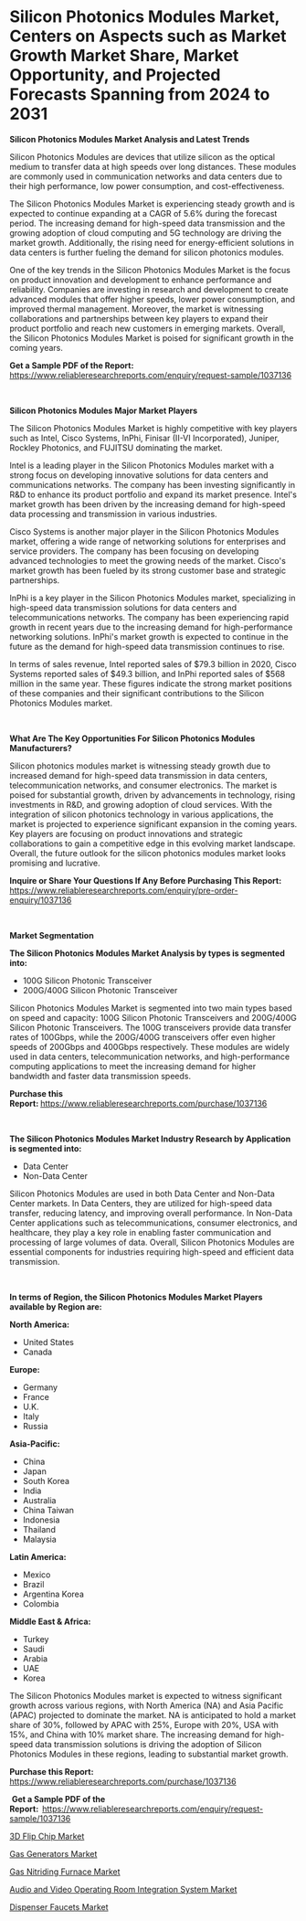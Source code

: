 <p><h1>Silicon Photonics Modules Market, Centers on Aspects such as Market Growth Market Share, Market Opportunity, and Projected Forecasts Spanning from 2024 to 2031</h1></p><p><strong>Silicon Photonics Modules Market Analysis and Latest Trends</strong></p>
<p><p>Silicon Photonics Modules are devices that utilize silicon as the optical medium to transfer data at high speeds over long distances. These modules are commonly used in communication networks and data centers due to their high performance, low power consumption, and cost-effectiveness.</p><p>The Silicon Photonics Modules Market is experiencing steady growth and is expected to continue expanding at a CAGR of 5.6% during the forecast period. The increasing demand for high-speed data transmission and the growing adoption of cloud computing and 5G technology are driving the market growth. Additionally, the rising need for energy-efficient solutions in data centers is further fueling the demand for silicon photonics modules.</p><p>One of the key trends in the Silicon Photonics Modules Market is the focus on product innovation and development to enhance performance and reliability. Companies are investing in research and development to create advanced modules that offer higher speeds, lower power consumption, and improved thermal management. Moreover, the market is witnessing collaborations and partnerships between key players to expand their product portfolio and reach new customers in emerging markets. Overall, the Silicon Photonics Modules Market is poised for significant growth in the coming years.</p></p>
<p><strong>Get a Sample PDF of the Report:&nbsp;</strong> <a href="https://www.reliableresearchreports.com/enquiry/request-sample/1037136">https://www.reliableresearchreports.com/enquiry/request-sample/1037136</a></p>
<p>&nbsp;</p>
<p><strong>Silicon Photonics Modules Major Market Players</strong></p>
<p><p>The Silicon Photonics Modules Market is highly competitive with key players such as Intel, Cisco Systems, InPhi, Finisar (II-VI Incorporated), Juniper, Rockley Photonics, and FUJITSU dominating the market. </p><p>Intel is a leading player in the Silicon Photonics Modules market with a strong focus on developing innovative solutions for data centers and communications networks. The company has been investing significantly in R&D to enhance its product portfolio and expand its market presence. Intel's market growth has been driven by the increasing demand for high-speed data processing and transmission in various industries.</p><p>Cisco Systems is another major player in the Silicon Photonics Modules market, offering a wide range of networking solutions for enterprises and service providers. The company has been focusing on developing advanced technologies to meet the growing needs of the market. Cisco's market growth has been fueled by its strong customer base and strategic partnerships.</p><p>InPhi is a key player in the Silicon Photonics Modules market, specializing in high-speed data transmission solutions for data centers and telecommunications networks. The company has been experiencing rapid growth in recent years due to the increasing demand for high-performance networking solutions. InPhi's market growth is expected to continue in the future as the demand for high-speed data transmission continues to rise.</p><p>In terms of sales revenue, Intel reported sales of $79.3 billion in 2020, Cisco Systems reported sales of $49.3 billion, and InPhi reported sales of $568 million in the same year. These figures indicate the strong market positions of these companies and their significant contributions to the Silicon Photonics Modules market.</p></p>
<p>&nbsp;</p>
<p><strong>What Are The Key Opportunities For Silicon Photonics Modules Manufacturers?</strong></p>
<p><p>Silicon photonics modules market is witnessing steady growth due to increased demand for high-speed data transmission in data centers, telecommunication networks, and consumer electronics. The market is poised for substantial growth, driven by advancements in technology, rising investments in R&D, and growing adoption of cloud services. With the integration of silicon photonics technology in various applications, the market is projected to experience significant expansion in the coming years. Key players are focusing on product innovations and strategic collaborations to gain a competitive edge in this evolving market landscape. Overall, the future outlook for the silicon photonics modules market looks promising and lucrative.</p></p>
<p><strong>Inquire or Share Your Questions If Any Before Purchasing This Report:</strong> <a href="https://www.reliableresearchreports.com/enquiry/pre-order-enquiry/1037136">https://www.reliableresearchreports.com/enquiry/pre-order-enquiry/1037136</a></p>
<p>&nbsp;</p>
<p><strong>Market Segmentation</strong></p>
<p><strong>The Silicon Photonics Modules Market Analysis by types is segmented into:</strong></p>
<p><ul><li>100G Silicon Photonic Transceiver</li><li>200G/400G Silicon Photonic Transceiver</li></ul></p>
<p><p>Silicon Photonics Modules Market is segmented into two main types based on speed and capacity: 100G Silicon Photonic Transceivers and 200G/400G Silicon Photonic Transceivers. The 100G transceivers provide data transfer rates of 100Gbps, while the 200G/400G transceivers offer even higher speeds of 200Gbps and 400Gbps respectively. These modules are widely used in data centers, telecommunication networks, and high-performance computing applications to meet the increasing demand for higher bandwidth and faster data transmission speeds.</p></p>
<p><strong>Purchase this Report:&nbsp;</strong><a href="https://www.reliableresearchreports.com/purchase/1037136">https://www.reliableresearchreports.com/purchase/1037136</a></p>
<p>&nbsp;</p>
<p><strong>The Silicon Photonics Modules Market Industry Research by Application is segmented into:</strong></p>
<p><ul><li>Data Center</li><li>Non-Data Center</li></ul></p>
<p><p>Silicon Photonics Modules are used in both Data Center and Non-Data Center markets. In Data Centers, they are utilized for high-speed data transfer, reducing latency, and improving overall performance. In Non-Data Center applications such as telecommunications, consumer electronics, and healthcare, they play a key role in enabling faster communication and processing of large volumes of data. Overall, Silicon Photonics Modules are essential components for industries requiring high-speed and efficient data transmission.</p></p>
<p>&nbsp;</p>
<p><strong>In terms of Region, the Silicon Photonics Modules Market Players available by Region are:</strong></p>
<p>
    <p> <strong> North America: </strong>
        <ul>
            <li>United States</li>
            <li>Canada</li>
        </ul>
        </p> 
    <p> <strong> Europe: </strong>
        <ul>
            <li>Germany</li>
            <li>France</li>
            <li>U.K.</li>
            <li>Italy</li>
            <li>Russia</li>
        </ul>
        </p> 
    <p> <strong> Asia-Pacific: </strong>
        <ul>
            <li>China</li>
            <li>Japan</li>
            <li>South Korea</li>
            <li>India</li>
            <li>Australia</li>
            <li>China Taiwan</li>
            <li>Indonesia</li>
            <li>Thailand</li>
            <li>Malaysia</li>
        </ul>
        </p> 
    <p> <strong> Latin America: </strong>
        <ul>
            <li>Mexico</li>
            <li>Brazil</li>
            <li>Argentina Korea</li>
            <li>Colombia</li>
        </ul>
        </p> 
    <p> <strong> Middle East & Africa: </strong>
        <ul>
            <li>Turkey</li>
            <li>Saudi</li>
            <li>Arabia</li>
            <li>UAE</li>
            <li>Korea</li>
        </ul>
    </p>
    </p>
<p><p>The Silicon Photonics Modules market is expected to witness significant growth across various regions, with North America (NA) and Asia Pacific (APAC) projected to dominate the market. NA is anticipated to hold a market share of 30%, followed by APAC with 25%, Europe with 20%, USA with 15%, and China with 10% market share. The increasing demand for high-speed data transmission solutions is driving the adoption of Silicon Photonics Modules in these regions, leading to substantial market growth.</p></p>
<p><strong>Purchase this Report: </strong><a href="https://www.reliableresearchreports.com/purchase/1037136">https://www.reliableresearchreports.com/purchase/1037136</a></p>
<p>&nbsp;<strong>Get a Sample PDF of the Report:&nbsp;&nbsp;</strong><a href="https://www.reliableresearchreports.com/enquiry/request-sample/1037136">https://www.reliableresearchreports.com/enquiry/request-sample/1037136</a></p>
<p><strong></strong></p>
<p><p><a href="https://issuu.com/reportprime-2/docs/3d-flip-chip-market-size-2030.pptx">3D Flip Chip Market</a></p><p><a href="https://medium.com/@jordanmendez766/gas-generators-market-size-and-market-trends-complete-industry-overview-2024-to-2031-5161b88027fe">Gas Generators Market</a></p><p><a href="https://medium.com/@jordanmendez766/gas-nitriding-furnace-market-analysis-and-sze-forecasted-for-period-from-2024-to-2031-9980887bccba">Gas Nitriding Furnace Market</a></p><p><a href="https://issuu.com/reportprime-2/docs/audio-and-video-operating-room-integration-system-">Audio and Video Operating Room Integration System Market</a></p><p><a href="https://medium.com/@tedbernhard/dispenser-faucets-market-insights-into-market-cagr-market-trends-and-growth-strategies-4b713c9b7d3d">Dispenser Faucets Market</a></p></p>